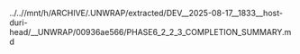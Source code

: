 ../..//mnt/h/ARCHIVE/.UNWRAP/extracted/DEV__2025-08-17__1833__host-duri-head/__UNWRAP/00936ae566/PHASE6_2_2_3_COMPLETION_SUMMARY.md